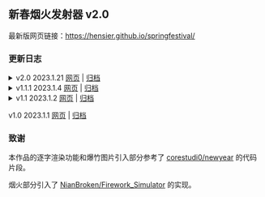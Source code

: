 ## 新春烟火发射器 v2.0

最新版网页链接：<https://hensier.github.io/springfestival/>

### 更新日志

<details><summary>v2.0 2023.1.21 <a href="https://hensier.github.io/releases/springfestival/v2.0/">网页</a> | <a href="https://github.com/hensier/springfestival/releases/tag/v2.0">归档</a></summary>

1. 新增/优化的内容

    - 添加了 copyright 信息。
    - 优化了【设置】界面：
        - 增加了提示按钮。
        - 略微修改了每个设置选项的提示信息。
    - 优化了处于暂停状态下的文字渲染：
        - 打开【设置】界面时，更改文字的不透明度并停止渲染；
        - 按下暂停键后，文字停止渲染；
        - 增加了空格作为暂停的快捷键。
        - 暂停状态下倒计时不再持续工作。
    - 修改了祝福语。
    - 默认关闭“同时放更多的烟花”的功能，但在新年前30秒会开启，随后自动关闭。

2. 修复的 bug

    - 第一页的烟花引入部分的点击面积过大。
    - 文字渲染过程中会出现“<”字符。
    - 倒计时显示“0天”。
    - 文字渲染开头会出现光标。
    - 手机端字体大小不适应于屏幕。
    - 烟花会提前显示。

</details>

<details><summary>v1.1.1 2023.1.4 <a href="https://hensier.github.io/releases/springfestival/v1.1.1/">网页</a> | <a href="https://github.com/hensier/springfestival/releases/tag/v1.1.1">归档</a></summary>

- 优化了日期和倒计时的显示：
    - 腊月时，将显示当日对应的农历。例如 2023 年 1 月 4 日将在括号中附加“壬寅年腊月十三”。
    - 倒计时中的“时”改为“小时”、“分”改为“分钟”。
    - 当倒计时某一项的值为 0 时，这一项将不再输出。例如“还剩 0 时 0 分 1 秒”将变为“还剩 1 秒”。

</details>

<details><summary>v1.1 2023.1.2 <a href="https://hensier.github.io/releases/springfestival/v1.1/">网页</a> | <a href="https://github.com/hensier/springfestival/releases/tag/v1.1">归档</a></summary>

- 引入了 [NianBroken/Firework_Simulator](https://github.com/NianBroken/Firework_Simulator/tree/ac5644aef4aecccbe1ece8d9f5373f63dc6e6978) 的烟火调节功能。
- 删去了之前引自 [corestudi0/newyear](https://github.com/corestudi0/corestudi0.github.io/tree/d51966ce536e14c6c422f8e6587125911c7e52fc/newyear) 的祝福文案，文案处暂时留白。
- 添加了网页图标。

</details>

v1.0 2023.1.1 <a href="https://hensier.github.io/releases/springfestival/v1.0/">网页</a> | <a href="https://github.com/hensier/springfestival/releases/tag/v1.0">归档</a></summary>

### 致谢

本作品的逐字渲染功能和爆竹图片引入部分参考了 [corestudi0/newyear](https://github.com/corestudi0/corestudi0.github.io/tree/d51966ce536e14c6c422f8e6587125911c7e52fc/newyear) 的代码片段。

烟火部分引入了 [NianBroken/Firework_Simulator](https://github.com/NianBroken/Firework_Simulator/tree/ac5644aef4aecccbe1ece8d9f5373f63dc6e6978) 的实现。